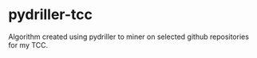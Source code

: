 # pydriller-tcc
Algorithm created using pydriller to miner on selected github repositories for my TCC.
